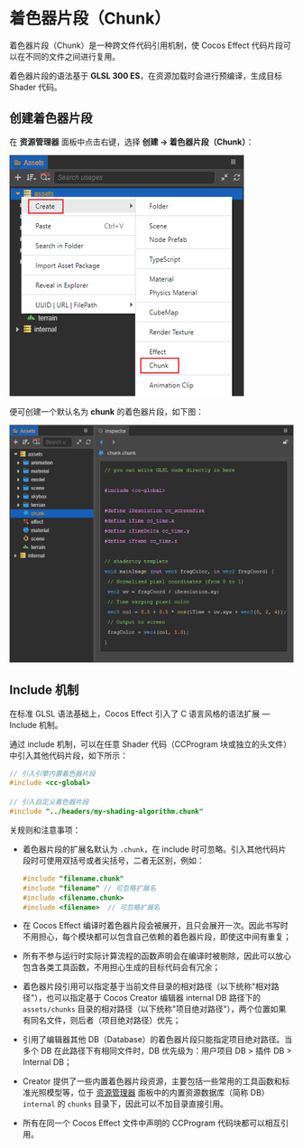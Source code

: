 # 着色器片段（Chunk）

着色器片段（Chunk）是一种跨文件代码引用机制，使 Cocos Effect 代码片段可以在不同的文件之间进行复用。

着色器片段的语法基于 **GLSL 300 ES**，在资源加载时会进行预编译，生成目标 Shader 代码。

## 创建着色器片段

在 **资源管理器** 面板中点击右键，选择 **创建 -> 着色器片段（Chunk）**：

![创建着色器片段](img/create-chunk.png)

便可创建一个默认名为 **chunk** 的着色器片段，如下图：

![片段模板](img/new-chunk.png)

## Include 机制

在标准 GLSL 语法基础上，Cocos Effect 引入了 C 语言风格的语法扩展 — Include 机制。

通过 include 机制，可以在任意 Shader 代码（CCProgram 块或独立的头文件）中引入其他代码片段，如下所示：

```c
// 引入引擎内置着色器片段
#include <cc-global>

// 引入自定义着色器片段
#include "../headers/my-shading-algorithm.chunk"
```

关规则和注意事项：

- 着色器片段的扩展名默认为 `.chunk`，在 include 时可忽略。引入其他代码片段时可使用双括号或者尖括号，二者无区别，例如：

  ```c
  #include "filename.chunk"
  #include "filename" // 可忽略扩展名
  #include <filename.chunk>
  #include <filename>  // 可忽略扩展名
  ```

- 在 Cocos Effect 编译时着色器片段会被展开，且只会展开一次。因此书写时不用担心，每个模块都可以包含自己依赖的着色器片段，即使这中间有重复；
- 所有不参与运行时实际计算流程的函数声明会在编译时被剔除，因此可以放心包含各类工具函数，不用担心生成的目标代码会有冗余；
- 着色器片段引用可以指定基于当前文件目录的相对路径（以下统称"相对路径"），也可以指定基于 Cocos Creator 编辑器 internal DB 路径下的 `assets/chunks` 目录的相对路径（以下统称"项目绝对路径"），两个位置如果有同名文件，则后者（项目绝对路径）优先；
- 引用了编辑器其他 DB（Database）的着色器片段只能指定项目绝对路径。当多个 DB 在此路径下有相同文件时，DB 优先级为：用户项目 DB > 插件 DB > Internal DB；
- Creator 提供了一些内置着色器片段资源，主要包括一些常用的工具函数和标准光照模型等，位于 [资源管理器](../editor/assets/index.md) 面板中的内置资源数据库（简称 DB）`internal` 的 `chunks` 目录下，因此可以不加目录直接引用。
- 所有在同一个 Cocos Effect 文件中声明的 CCProgram 代码块都可以相互引用。
